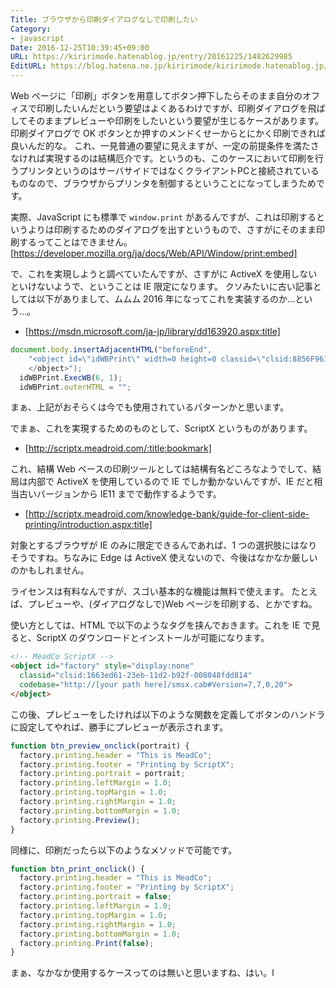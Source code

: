 ```yaml
---
Title: ブラウザから印刷ダイアログなしで印刷したい
Category:
- javascript
Date: 2016-12-25T10:39:45+09:00
URL: https://kiririmode.hatenablog.jp/entry/20161225/1482629985
EditURL: https://blog.hatena.ne.jp/kiririmode/kiririmode.hatenablog.jp/atom/entry/10328749687201065416
---
```


Web ページに「印刷」ボタンを用意してボタン押下したらそのまま自分のオフィスで印刷したいんだという要望はよくあるわけですが、印刷ダイアログを飛ばしてそのままプレビューや印刷をしたいという要望が生じるケースがあります。印刷ダイアログで OK ボタンとか押すのメンドくせーからとにかく印刷できれば良いんだ的な。
これ、一見普通の要望に見えますが、一定の前提条件を満たさなければ実現するのは結構厄介です。というのも、このケースにおいて印刷を行うプリンタというのはサーバサイドではなくクライアントPCと接続されているものなので、ブラウザからプリンタを制御するということになってしまうためです。

実際、JavaScript にも標準で `window.print` があるんですが、これは印刷するというよりは印刷するためのダイアログを出すというもので、さすがにそのまま印刷するってことはできません。
[https://developer.mozilla.org/ja/docs/Web/API/Window/print:embed]

で、これを実現しようと調べていたんですが、さすがに ActiveX を使用しないといけないようで、ということは IE 限定になります。
クソみたいに古い記事としては以下がありまして、ムムム 2016 年になってこれを実装するのか…という…。

- [https://msdn.microsoft.com/ja-jp/library/dd163920.aspx:title]

```javascript
document.body.insertAdjacentHTML("beforeEnd",
    "<object id=\"idWBPrint\" width=0 height=0 classid=\"clsid:8856F961-340A-11D0-A96B-00C04FD705A2\">
    </object>");
  idWBPrint.ExecWB(6, 1);
  idWBPrint.outerHTML = "";
```

まぁ、上記がおそらくは今でも使用されているパターンかと思います。


でまぁ、これを実現するためのものとして、ScriptX というものがあります。

- [http://scriptx.meadroid.com/:title:bookmark]

これ、結構 Web ベースの印刷ツールとしては結構有名どころなようでして、結局は内部で ActiveX を使用しているので IE でしか動かないんですが、IE だと相当古いバージョンから IE11 までで動作するようです。

- [http://scriptx.meadroid.com/knowledge-bank/guide-for-client-side-printing/introduction.aspx:title]

対象とするブラウザが IE のみに限定できるんであれば、1 つの選択肢にはなりそうですね。ちなみに Edge は ActiveX 使えないので、今後はなかなか厳しいのかもしれません。

ライセンスは有料なんですが、スゴい基本的な機能は無料で使えます。
たとえば、プレビューや、(ダイアログなしで)Web ページを印刷する、とかですね。

使い方としては、HTML で以下のようなタグを挟んでおきます。これを IE で見ると、ScriptX のダウンロードとインストールが可能になります。

```html
<!-- MeadCo ScriptX -->
<object id="factory" style="display:none"
  classid="clsid:1663ed61-23eb-11d2-b92f-008048fdd814"
  codebase="http://[your path here]/smsx.cab#Version=7,7,0,20">
</object>
```

この後、プレビューをしたければ以下のような関数を定義してボタンのハンドラに設定してやれば、勝手にプレビューが表示されます。

```javascript
function btn_preview_onclick(portrait) {
  factory.printing.header = "This is MeadCo";
  factory.printing.footer = "Printing by ScriptX";
  factory.printing.portrait = portrait;
  factory.printing.leftMargin = 1.0;
  factory.printing.topMargin = 1.0;
  factory.printing.rightMargin = 1.0;
  factory.printing.bottomMargin = 1.0;
  factory.printing.Preview();
}
```

同様に、印刷だったら以下のようなメソッドで可能です。

```javascript
function btn_print_onclick() {
  factory.printing.header = "This is MeadCo";
  factory.printing.footer = "Printing by ScriptX";
  factory.printing.portrait = false;
  factory.printing.leftMargin = 1.0;
  factory.printing.topMargin = 1.0;
  factory.printing.rightMargin = 1.0;
  factory.printing.bottomMargin = 1.0;
  factory.printing.Print(false);
}
```

まぁ、なかなか使用するケースってのは無いと思いますね、はい。l
